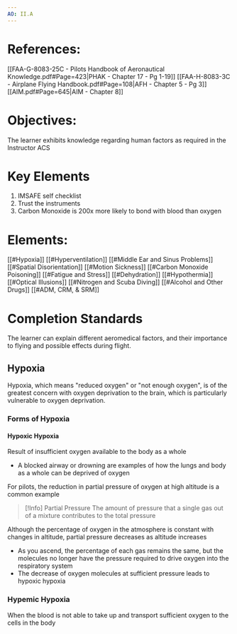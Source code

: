 ```yaml
---
AO: II.A
---
```

# References: 
[[FAA-G-8083-25C - Pilots Handbook of Aeronautical Knowledge.pdf#Page=423|PHAK - Chapter 17 - Pg 1-19]]
[[FAA-H-8083-3C - Airplane Flying Handbook.pdf#Page=108|AFH - Chapter 5 - Pg 3]]
[[AIM.pdf#Page=645|AIM - Chapter 8]]
# Objectives:
The learner exhibits knowledge regarding human factors as required in the Instructor ACS
# Key Elements
1. IMSAFE self checklist
2. Trust the instruments
3. Carbon Monoxide is 200x more likely to bond with blood than oxygen
# Elements:
[[#Hypoxia]]
[[#Hyperventilation]]
[[#Middle Ear and Sinus Problems]]
[[#Spatial Disorientation]]
[[#Motion Sickness]]
[[#Carbon Monoxide Poisoning]]
[[#Fatigue and Stress]]
[[#Dehydration]]
[[#Hypothermia]]
[[#Optical Illusions]]
[[#Nitrogen and Scuba Diving]]
[[#Alcohol and Other Drugs]]
[[#ADM, CRM, & SRM]]
# Completion Standards
The learner can explain different aeromedical factors, and their importance to flying and possible effects during flight.

## Hypoxia
Hypoxia, which means "reduced oxygen" or "not enough oxygen", is of the greatest concern with oxygen deprivation to the brain, which is particularly vulnerable to oxygen deprivation.
### Forms of Hypoxia
#### Hypoxic Hypoxia
Result of insufficient oxygen available to the body as a whole
- A blocked airway or drowning are examples of how the lungs and body as a whole can be deprived of oxygen

For pilots, the reduction in partial pressure of oxygen at high altitude is a common example

>[!Info] Partial Pressure
>The amount of pressure that a single gas out of a mixture contributes to the total pressure

Although the percentage of oxygen in the atmosphere is constant with changes in altitude, partial pressure decreases as altitude increases
- As you ascend, the percentage of each gas remains the same, but the molecules no longer have the pressure required to drive oxygen into the respiratory system
- The decrease of oxygen molecules at sufficient pressure leads to hypoxic hypoxia
### Hypemic Hypoxia
When the blood is not able to take up and transport sufficient oxygen to the cells in the body

